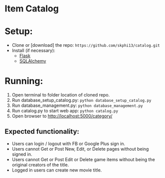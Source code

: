 # Item Catalog

# Setup:

* Clone or [download] the repo: `https://github.com/skphi13/catalog.git`
* Install (if necessary): 
  * [Flask](http://flask.pocoo.org/docs/0.11/installation/)
  * [SQLAlchemy](http://docs.sqlalchemy.org/en/latest/intro.html)

# Running:

1. Open terminal to folder location of cloned repo.
2. Run database_setup_catalog.py: `python database_setup_catalog.py`
3. Run database_management.py: `python database_management.py`
4. Run catalog.py to start web app: `python catalog.py`
5. Open browser to [http://localhost:5000/category/](http://localhost:5000/category/)


## Expected functionality:
* Users can login / logout with FB or Google Plus sign in.
* Users cannot Get or Post New, Edit, or Delete pages without being signed in.
* Users cannot Get or Post Edit or Delete game items without being the original creators of the title.
* Logged in users can create new movie title.

